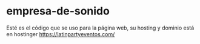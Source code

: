 # empresa-de-sonido

Esté es el código que se uso para la página web, su hosting y dominio está en hostinger https://latinpartyeventos.com/
